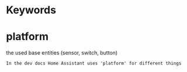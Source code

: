 # Keywords

# platform

the used base entities (sensor, switch, button)

```{note}
In the dev docs Home Assistant uses 'platform' for different things
```
